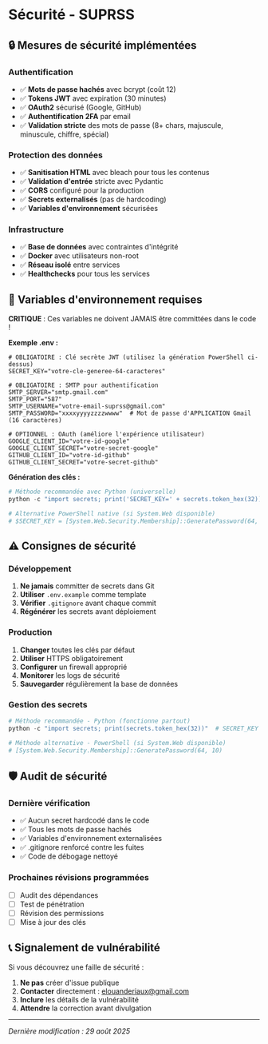 # Sécurité - SUPRSS

## 🔒 Mesures de sécurité implémentées

### Authentification
- ✅ **Mots de passe hachés** avec bcrypt (coût 12)
- ✅ **Tokens JWT** avec expiration (30 minutes)
- ✅ **OAuth2** sécurisé (Google, GitHub)
- ✅ **Authentification 2FA** par email
- ✅ **Validation stricte** des mots de passe (8+ chars, majuscule, minuscule, chiffre, spécial)

### Protection des données
- ✅ **Sanitisation HTML** avec bleach pour tous les contenus
- ✅ **Validation d'entrée** stricte avec Pydantic
- ✅ **CORS** configuré pour la production
- ✅ **Secrets externalisés** (pas de hardcoding)
- ✅ **Variables d'environnement** sécurisées

### Infrastructure
- ✅ **Base de données** avec contraintes d'intégrité
- ✅ **Docker** avec utilisateurs non-root
- ✅ **Réseau isolé** entre services
- ✅ **Healthchecks** pour tous les services

## 🚨 Variables d'environnement requises

**CRITIQUE** : Ces variables ne doivent JAMAIS être committées dans le code !

**Exemple .env :**
```env
# OBLIGATOIRE : Clé secrète JWT (utilisez la génération PowerShell ci-dessus)
SECRET_KEY="votre-cle-generee-64-caracteres"

# OBLIGATOIRE : SMTP pour authentification
SMTP_SERVER="smtp.gmail.com"
SMTP_PORT="587"
SMTP_USERNAME="votre-email-suprss@gmail.com"
SMTP_PASSWORD="xxxxyyyyzzzzwwww"  # Mot de passe d'APPLICATION Gmail (16 caractères)

# OPTIONNEL : OAuth (améliore l'expérience utilisateur)
GOOGLE_CLIENT_ID="votre-id-google"
GOOGLE_CLIENT_SECRET="votre-secret-google"
GITHUB_CLIENT_ID="votre-id-github"
GITHUB_CLIENT_SECRET="votre-secret-github"
```

**Génération des clés :**
```powershell
# Méthode recommandée avec Python (universelle)
python -c "import secrets; print('SECRET_KEY=' + secrets.token_hex(32))"

# Alternative PowerShell native (si System.Web disponible)
# $SECRET_KEY = [System.Web.Security.Membership]::GeneratePassword(64, 10)
```

## ⚠️ Consignes de sécurité

### Développement
1. **Ne jamais** committer de secrets dans Git
2. **Utiliser** `.env.example` comme template
3. **Vérifier** `.gitignore` avant chaque commit
4. **Régénérer** les secrets avant déploiement

### Production
1. **Changer** toutes les clés par défaut
2. **Utiliser** HTTPS obligatoirement  
3. **Configurer** un firewall approprié
4. **Monitorer** les logs de sécurité
5. **Sauvegarder** régulièrement la base de données

### Gestion des secrets
```powershell
# Méthode recommandée - Python (fonctionne partout)
python -c "import secrets; print(secrets.token_hex(32))"  # SECRET_KEY

# Méthode alternative - PowerShell (si System.Web disponible)  
# [System.Web.Security.Membership]::GeneratePassword(64, 10)
```

## 🛡️ Audit de sécurité

### Dernière vérification
- ✅ Aucun secret hardcodé dans le code
- ✅ Tous les mots de passe hachés 
- ✅ Variables d'environnement externalisées
- ✅ .gitignore renforcé contre les fuites
- ✅ Code de débogage nettoyé

### Prochaines révisions programmées
- [ ] Audit des dépendances
- [ ] Test de pénétration
- [ ] Révision des permissions
- [ ] Mise à jour des clés

## 📞 Signalement de vulnérabilité

Si vous découvrez une faille de sécurité :
1. **Ne pas** créer d'issue publique
2. **Contacter** directement : elouanderiaux@gmail.com
3. **Inclure** les détails de la vulnérabilité
4. **Attendre** la correction avant divulgation

---
*Dernière modification : 29 août 2025*